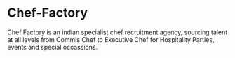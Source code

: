 # Chef-Factory
Chef Factory is an indian specialist chef recruitment agency, sourcing talent at all levels from Commis Chef to Executive Chef for Hospitality Parties, 
events and special occassions.
